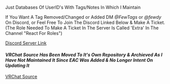 Just Databases Of UserID's With Tags/Notes In Which I Maintain

If You Want A Tag Removed/Changed or Added DM *@FewTags* or *@fewdy* On Discord, or Feel Free To Join The Discord Linked Below & Make A Ticket.
(The Role Needed To Make A Ticket In The Server Is Called 'Extra' In The Channel "React For Roles")

[Discord Server Link](https://discord.gg/A4QwEZJY6f)

#### *VRChat Source Has Been Moved To It's Own Repository & Archieved As I Have Not Maintained It Since EAC Was Added & No Longer Intent On Updating It*
[VRChat Source](https://github.com/Fewdys/FewTags-VRC-Source)
